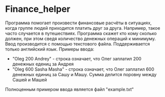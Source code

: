 # Finance_helper
Программа помогает произвести финансовые расчёты в ситуациях, когда группе людей приходится платить друг за друга. Например, такое часто случается в путешествиях. 
Программа скажет кто кому сколько должен, при этом сведя количество денежных операций к минимуму. Ввод производится с помощью текстового файла. Поддерживается только английский язык.
Примеры ввода:
* "Oleg 200 Andrey" - строка означает, что Олег заплатил 200 денежных едениц за Андрея
* "Oleg 600 Sasha Masha" - cтрока означает, что Олег заплатил 600 денежных единиц за Сашу и Машу. Сумма делится поровну между Сашей и Машей

Полноценным примером ввода является файл "example.txt"
